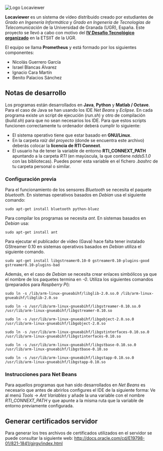 ![Logo Locaviewer](https://sourceforge.net/p/locaviewer/code/ci/master/tree/logo.png "Logo Locaviewer")

**Locaviewer** es un sistema de vídeo distribuido creado por estudiantes de *Grado en Ingenería Informática* y *Grado en Ingenería de Tecnologías de Telecomunicación* de la Universidad de Granada (UGR), España. Este proyecto se llevó a cabo con motivo del [**IV Desafío Tecnológico organizado**](http://etsiit.ugr.es/pages/IV_desafio_tecnologico) en la ETSIIT de la UGR.

El equipo se llama **Prometheus** y está formado por los siguientes componentes:

+ Nicolás Guerrero García
+ Israel Blancas Álvarez
+ Ignacio Cara Martín
+ Benito Palacios Sánchez

## Notas de desarrollo
Los programas están desarrollados en **Java**, **Python** y **Matlab / Octave**. Para el caso de Java se han usando los IDE *Net Beans* y *Eclipse*.
En cada programa existe un script de ejecución (*run.sh*) y otro de compilación (*build.sh*) para que no sean necesarios los IDE. Para que estos scripts funcionen correctamente tu ordenador deberá cumplir lo siguiente:

+ El sistema operativo tiene que estar basado en **GNU/Linux**.
+ En la carpeta *raíz del proyecto* (donde se encuentra este archivo) deberás colocar la **licencia de RTI Connext**.
+ El usuario ha de tener la variable de entorno **RTI_CONNEXT_PATH** apuntando a la carpeta *RTI* (en mayúscula, la que contiene *ndds5.1.0* con las bibliotecas). Puedes poner esta variable en el fichero *.bashrc* de tu carpeta personal o similar.

### Configuración previa
Para el funcionamiento de los sensores *Bluetooth* se necesita el paquete *bluetooth*.
En sistemas operativos basados en *Debian* usa el siguiente comando:

``` shell
sudo apt-get install bluetooth python-bluez
```

Para compilar los programas se necesita *ant*. En sistemas basados en *Debian* usa:

``` shell
sudo apt-get install ant
```

Para ejecutar el publicador de vídeo (Gava) hace falta tener instalado GStreamer 0.10
en sistemas operativos basados en *Debian* utiliza el siguiente comando.

``` shell
sudo apt-get install libgstreamer0.10-0 gstreamer0.10-plugins-good gstreamer0.10-plugins-bad
```

Además, en el caso de *Debian* se necesita crear enlaces simbólicos ya que el nombre
de los paquetes termina en *-0*. Utiliza los siguientes comandos (preparados para
*Raspberry Pi*):

``` shell
sudo ln -s /lib/arm-linux-gnueabihf/libglib-2.0.so.0 /lib/arm-linux-gnueabihf/libglib-2.0.so

sudo ln -s /usr/lib/arm-linux-gnueabihf/libgstreamer-0.10.so.0 /usr/lib/arm-linux-gnueabihf/libgstreamer-0.10.so

sudo ln -s /usr/lib/arm-linux-gnueabihf/libgobject-2.0.so.0 /usr/lib/arm-linux-gnueabihf/libgobject-2.0.so

sudo ln -s /usr/lib/arm-linux-gnueabihf/libgstinterfaces-0.10.so.0 /usr/lib/arm-linux-gnueabihf/libgstinterfaces-0.10.so

sudo ln -s /usr/lib/arm-linux-gnueabihf/libgstbase-0.10.so.0 /usr/lib/arm-linux-gnueabihf/libgstbase-0.10.so

sudo ln -s /usr/lib/arm-linux-gnueabihf/libgstapp-0.10.so.0 /usr/lib/arm-linux-gnueabihf/libgstapp-0.10.so
```

### Instrucciones para Net Beans
Para aquellos programas que han sido desarrollados en *Net Beans* es necesario que antes de abrirlos configures el IDE de la siguiente forma:
Ve al menú *Tools* -> *Ant Variables* y añade la una variable con el nombre *RTI_CONNEXT_PATH* y que apunte a la misma ruta que la variable de entorno previamente configurada.


## Generar certificados servidor
Para generar los tres archivos de certificados utilizados en el servidor se puede
consultar la siguiente web: http://docs.oracle.com/cd/E19798-01/821-1841/gjrgy/index.html 